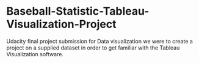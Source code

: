 # Baseball-Statistic-Tableau-Visualization-Project
Udacity final project submission for Data visualization we were to create a project on a supplied dataset in order to get familiar with the Tableau Visualization software. 
